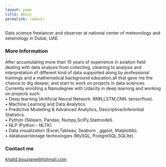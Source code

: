 ```yaml
---
layout: page
title: About
permalink: /about/
---
```


Data science freelancer and observer at national center of meteorology and seismology in Dubai, UAE.

### More Information
After accumulating more than 10 years of experience in aviation field dealing with data analysis from collecting, cleaning to analysis and interpretation of different kind of data supported along by professional trainings and a mathematical background education,all that gave me the chance to dig deeper, and start to work on projects in data sciences.
Currently enrolling a Nanodegree with Udacity in deep learning and working on projects such:<br />
• Deep learning (Artificial Neural Network :RNN,LSTM,CNN..tensorflow).<br />
• Machine Learning and Data Analytics.<br />
• Predictive Modelling & Advanced Analytics, Descriptive/Inferential Statistics.<br /> 
• Python (Sklearn, Pandas, Numpy,SciPy,Statmodel).<br /> 
• NLP (Python - NLTK).<br /> 
• Data visualization (Excel,Tableau, Seaborn , ggplot, Matplotlib).<br />
• database/storage technologies (MySQL, PostgreSQL,SQLite).<br />



### Contact me

[khalid.bouziane@hotmail.com](mailto:khalid.bouziane@hotmail.com)

